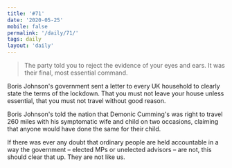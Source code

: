 ```yaml
---
title: '#71'
date: '2020-05-25'
mobile: false
permalink: '/daily/71/'
tags: daily
layout: 'daily'
---
```


> The party told you to reject the evidence of your eyes and ears. It was their final, most essential command.

Boris Johnson's government sent a letter to every UK household to clearly state the terms of the lockdown. That you must not leave your house unless essential, that you must not travel without good reason.

Boris Johnson's told the nation that Demonic Cumming's was right to travel 260 miles with his symptomatic wife and child on two occasions, claiming that anyone would have done the same for their child.

If there was ever any doubt that ordinary people are held accountable in a way the government – elected MPs or unelected advisors – are not, this should clear that up. They are not like us.
